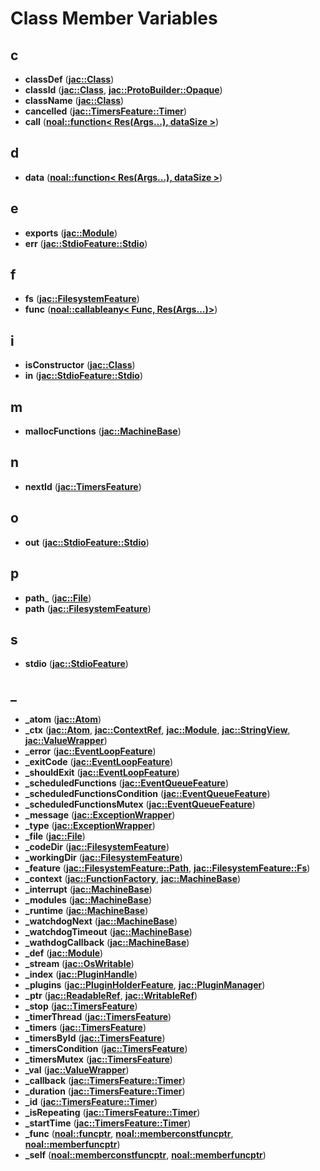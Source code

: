 
# Class Member Variables



## c

* **classDef** ([**jac::Class**](classjac_1_1Class.md))
* **classId** ([**jac::Class**](classjac_1_1Class.md), [**jac::ProtoBuilder::Opaque**](structjac_1_1ProtoBuilder_1_1Opaque.md))
* **className** ([**jac::Class**](classjac_1_1Class.md))
* **cancelled** ([**jac::TimersFeature::Timer**](classjac_1_1TimersFeature_1_1Timer.md))
* **call** ([**noal::function&lt; Res(Args...), dataSize &gt;**](classnoal_1_1function_3_01Res_07Args_8_8_8_08_00_01dataSize_01_4.md))


## d

* **data** ([**noal::function&lt; Res(Args...), dataSize &gt;**](classnoal_1_1function_3_01Res_07Args_8_8_8_08_00_01dataSize_01_4.md))


## e

* **exports** ([**jac::Module**](classjac_1_1Module.md))
* **err** ([**jac::StdioFeature::Stdio**](classjac_1_1StdioFeature_1_1Stdio.md))


## f

* **fs** ([**jac::FilesystemFeature**](classjac_1_1FilesystemFeature.md))
* **func** ([**noal::callableany&lt; Func, Res(Args...)&gt;**](classnoal_1_1callableany_3_01Func_00_01Res_07Args_8_8_8_08_4.md))


## i

* **isConstructor** ([**jac::Class**](classjac_1_1Class.md))
* **in** ([**jac::StdioFeature::Stdio**](classjac_1_1StdioFeature_1_1Stdio.md))


## m

* **mallocFunctions** ([**jac::MachineBase**](classjac_1_1MachineBase.md))


## n

* **nextId** ([**jac::TimersFeature**](classjac_1_1TimersFeature.md))


## o

* **out** ([**jac::StdioFeature::Stdio**](classjac_1_1StdioFeature_1_1Stdio.md))


## p

* **path\_** ([**jac::File**](classjac_1_1File.md))
* **path** ([**jac::FilesystemFeature**](classjac_1_1FilesystemFeature.md))


## s

* **stdio** ([**jac::StdioFeature**](classjac_1_1StdioFeature.md))


## _

* **\_atom** ([**jac::Atom**](classjac_1_1Atom.md))
* **\_ctx** ([**jac::Atom**](classjac_1_1Atom.md), [**jac::ContextRef**](classjac_1_1ContextRef.md), [**jac::Module**](classjac_1_1Module.md), [**jac::StringView**](classjac_1_1StringView.md), [**jac::ValueWrapper**](classjac_1_1ValueWrapper.md))
* **\_error** ([**jac::EventLoopFeature**](classjac_1_1EventLoopFeature.md))
* **\_exitCode** ([**jac::EventLoopFeature**](classjac_1_1EventLoopFeature.md))
* **\_shouldExit** ([**jac::EventLoopFeature**](classjac_1_1EventLoopFeature.md))
* **\_scheduledFunctions** ([**jac::EventQueueFeature**](classjac_1_1EventQueueFeature.md))
* **\_scheduledFunctionsCondition** ([**jac::EventQueueFeature**](classjac_1_1EventQueueFeature.md))
* **\_scheduledFunctionsMutex** ([**jac::EventQueueFeature**](classjac_1_1EventQueueFeature.md))
* **\_message** ([**jac::ExceptionWrapper**](classjac_1_1ExceptionWrapper.md))
* **\_type** ([**jac::ExceptionWrapper**](classjac_1_1ExceptionWrapper.md))
* **\_file** ([**jac::File**](classjac_1_1File.md))
* **\_codeDir** ([**jac::FilesystemFeature**](classjac_1_1FilesystemFeature.md))
* **\_workingDir** ([**jac::FilesystemFeature**](classjac_1_1FilesystemFeature.md))
* **\_feature** ([**jac::FilesystemFeature::Path**](classjac_1_1FilesystemFeature_1_1Path.md), [**jac::FilesystemFeature::Fs**](classjac_1_1FilesystemFeature_1_1Fs.md))
* **\_context** ([**jac::FunctionFactory**](classjac_1_1FunctionFactory.md), [**jac::MachineBase**](classjac_1_1MachineBase.md))
* **\_interrupt** ([**jac::MachineBase**](classjac_1_1MachineBase.md))
* **\_modules** ([**jac::MachineBase**](classjac_1_1MachineBase.md))
* **\_runtime** ([**jac::MachineBase**](classjac_1_1MachineBase.md))
* **\_watchdogNext** ([**jac::MachineBase**](classjac_1_1MachineBase.md))
* **\_watchdogTimeout** ([**jac::MachineBase**](classjac_1_1MachineBase.md))
* **\_wathdogCallback** ([**jac::MachineBase**](classjac_1_1MachineBase.md))
* **\_def** ([**jac::Module**](classjac_1_1Module.md))
* **\_stream** ([**jac::OsWritable**](classjac_1_1OsWritable.md))
* **\_index** ([**jac::PluginHandle**](classjac_1_1PluginHandle.md))
* **\_plugins** ([**jac::PluginHolderFeature**](classjac_1_1PluginHolderFeature.md), [**jac::PluginManager**](classjac_1_1PluginManager.md))
* **\_ptr** ([**jac::ReadableRef**](classjac_1_1ReadableRef.md), [**jac::WritableRef**](classjac_1_1WritableRef.md))
* **\_stop** ([**jac::TimersFeature**](classjac_1_1TimersFeature.md))
* **\_timerThread** ([**jac::TimersFeature**](classjac_1_1TimersFeature.md))
* **\_timers** ([**jac::TimersFeature**](classjac_1_1TimersFeature.md))
* **\_timersById** ([**jac::TimersFeature**](classjac_1_1TimersFeature.md))
* **\_timersCondition** ([**jac::TimersFeature**](classjac_1_1TimersFeature.md))
* **\_timersMutex** ([**jac::TimersFeature**](classjac_1_1TimersFeature.md))
* **\_val** ([**jac::ValueWrapper**](classjac_1_1ValueWrapper.md))
* **\_callback** ([**jac::TimersFeature::Timer**](classjac_1_1TimersFeature_1_1Timer.md))
* **\_duration** ([**jac::TimersFeature::Timer**](classjac_1_1TimersFeature_1_1Timer.md))
* **\_id** ([**jac::TimersFeature::Timer**](classjac_1_1TimersFeature_1_1Timer.md))
* **\_isRepeating** ([**jac::TimersFeature::Timer**](classjac_1_1TimersFeature_1_1Timer.md))
* **\_startTime** ([**jac::TimersFeature::Timer**](classjac_1_1TimersFeature_1_1Timer.md))
* **\_func** ([**noal::funcptr**](classnoal_1_1funcptr.md), [**noal::memberconstfuncptr**](classnoal_1_1memberconstfuncptr.md), [**noal::memberfuncptr**](classnoal_1_1memberfuncptr.md))
* **\_self** ([**noal::memberconstfuncptr**](classnoal_1_1memberconstfuncptr.md), [**noal::memberfuncptr**](classnoal_1_1memberfuncptr.md))




